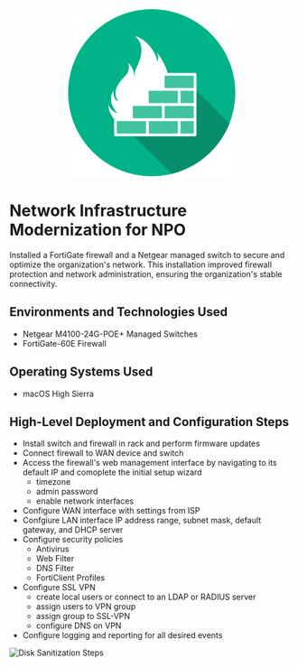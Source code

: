 <p align="center">
<img src="assets/firewall-logo.png" alt="Logo Text There" />
</p>

# Network Infrastructure Modernization for NPO
Installed a FortiGate firewall and a Netgear managed switch to secure and optimize the organization's network. This installation improved firewall protection and network administration, ensuring the organization's stable connectivity.

## Environments and Technologies Used

- Netgear M4100-24G-POE+ Managed Switches 
- FortiGate-60E Firewall

## Operating Systems Used

- macOS High Sierra

## High-Level Deployment and Configuration Steps

- Install switch and firewall in rack and perform firmware updates
- Connect firewall to WAN device and switch
- Access the firewall's web management interface by navigating to its default IP and comoplete the initial setup wizard
    - timezone
    - admin password
    - enable network interfaces
- Configure WAN interface with settings from ISP
- Confgiure LAN interface IP address range, subnet mask, default gateway, and DHCP server
- Configure security policies
    - Antivirus
    - Web Filter
    - DNS Filter
    - FortiClient Profiles
- Configure SSL VPN
    - create local users or connect to an LDAP or RADIUS server
    - assign users to VPN group
    - assign group to SSL-VPN
    - configure DNS on VPN
- Configure logging and reporting for all desired events

<p>
<img src="https://i.imgur.com/DJmEXEB.png" height="80%" width="80%" alt="Disk Sanitization Steps"/>
</p>

